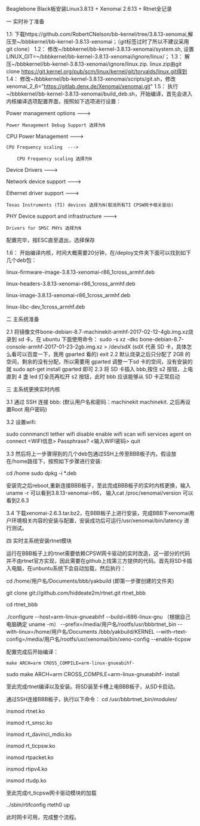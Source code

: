 Beaglebone Black板安装Linux3.8.13 + Xenomai 2.6.13 + Rtnet全记录

一 实时补丁准备

1.1: 下载https://github.com/RobertCNelson/bb-kernel/tree/3.8.13-xenomai,解压至~/bbbkernel/bb-kernel-3.8.13-xenomai；（git标签过时了所以不建议采用git clone）
1.2： 修改~/bbbkernel/bb-kernel-3.8.13-xenomai/system.sh, 设置LINUX_GIT=~/bbbkernel/bb-kernel-3.8.13-xenomai/ignore/linux/；
1.3： 解压~/bbbkernel/bb-kernel-3.8.13-xenomai/ignore/linux.zip. linux.zip由git clone https://git.kernel.org/pub/scm/linux/kernel/git/torvalds/linux.git得到
1.4： 修改~/bbbkernel/bb-kernel-3.8.13-xenomai/scripts/git.sh，修改xenomai_2_6="https://gitlab.denx.de/Xenomai/xenomai.git"
1.5： 执行~/bbbkernel/bb-kernel-3.8.13-xenomai/build_deb.sh，开始编译，首先会进入内核编译选项配置界面，按照如下选项进行设置：

Power management options  --->

	Power Management Debug Support 选择为N

CPU Power Management  --->

	CPU Frequency scaling  --->
	
		CPU Frequency scaling 选择为N
		
Device Drivers  --->

Network device support  --->

Ethernet driver support  --->

	Texas Instruments (TI) devices 选择为N(取消所有TI CPSW网卡相关驱动)
	
PHY Device support and infrastructure  --->

	Drivers for SMSC PHYs 选择为N
	
配置完毕，按ESC直至退出，选择保存

1.6：	开始编译内核，时间大概需要20分钟，在/deploy文件夹下面可以找到如下几个deb包：

linux-firmware-image-3.8.13-xenomai-r86_1cross_armhf.deb

linux-headers-3.8.13-xenomai-r86_1cross_armhf.deb

linux-image-3.8.13-xenomai-r86_1cross_armhf.deb

linux-libc-dev_1cross_armhf.deb


二 主系统准备

2.1 将镜像文件bone-debian-8.7-machinekit-armhf-2017-02-12-4gb.img.xz烧录到 sd 卡。在 ubuntu 下面使用命令：
    sudo -s
    xz -dkc bone-debian-8.7-console-armhf-2017-01-23-2gb.img.xz > /dev/sdX (sdX 代表 SD 卡，具体怎么看可以百度一下，我用 gparted 看的)
    exit
2.2 默认烧录之后只分配了 2GB 的空间，剩余的没有分配，所以需要用 gparted 调整一下sd 卡的空间，没有安装的就 sudo apt-get install gparted 即可
2.3 将 SD 卡插入 bbb,按住 s2 按钮，上电直到 4 盏 led 灯全亮再松开 s2 按钮，此时 bbb 应该能够从 SD 卡正常启动

三 主系统更换实时内核

3.1 通过 SSH 连接 bbb: (默认用户名和密码：machinekit machinekit. 之后再设置Root 用户密码)

3.2 设置wifi:

sudo connmanctl
 tether wifi disable
 enable wifi
 scan wifi
 services
 agent on
 connect  <WIFI信息>
 Passphrase? <输入WIFI密码>
 quit
 
3.3 然后将上一步骤得到的几个deb包通过SSH上传至BBB板子内，假设放在/home路径下，按照如下步骤进行安装:

cd /home
sudo dpkg -i *.deb

安装完之后reboot,重新连接BBB板子，至此完成BBB板子的实时内核更换，输入uname -r 可以看到3.8.13-xenomai-r86， 输入cat /proc/xenomai/version 可以看到2.6.3

3.4 下载xenomai-2.6.3.tar.bz2，在BBB板子上进行安装，完成BBB下xenomai用户环境相关内容的安装与配置，安装成功后可运行/usr/xenomai/bin/latency 进行测试。

四 实时主系统安装rtnet模块

运行在BBB板子上的rtnet需要依赖CPSW网卡驱动的实时改造，这一部分的代码并不由rtnet官方实现，因此需要在github上找第三方提供的代码。首先将SD卡插入电脑，在unbuntu系统下会自动加载，然后执行：

cd /home/用户名/Documents/bbb/yakbuild (即第一步骤创建的文件夹)

git clone git://github.com/hiddeate2m/rtnet.git rtnet_bbb

cd rtnet_bbb

./configure --host=arm-linux-gnueabihf
 --build=i686-linux-gnu （根据自己电脑确定 uname -m）
 --prefix=/media/用户名/rootfs/usr/bbbrtnet_bin
 --with-linux=/home/用户名/Documents /bbb/yakbuild/KERNEL
 --with-rtext-config=/media/用户名/rootfs/usr/xenomai/bin/xeno-config
 --enable-ticpsw
 
配置完成后开始编译：

	make ARCH=arm CROSS_COMPILE=arm-linux-gnueabihf- 
sudo make ARCH=arm CROSS_COMPILE=arm-linux-gnueabihf- install

至此完成rtnet编译以及安装。将SD装至卡槽上电BBB板子，从SD卡启动。

通过SSH连接BBB板子，执行以下命令：
cd /usr/bbbrtnet_bin/modules/

insmod rtnet.ko

insmod rt_smsc.ko

insmod rt_davinci_mdio.ko

insmod rt_ticpsw.ko

insmod rtpacket.ko

insmod rtipv4.ko

insmod rtudp.ko

至此完成rt_ticpsw网卡驱动模块的加载

../sbin/rtifconfig rteth0 up

此时网卡可用，完成整个流程。
